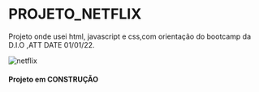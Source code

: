 <h1>PROJETO_NETFLIX</h1>

<p>Projeto onde usei html, javascript e css,com orientação do bootcamp da D.I.O ,ATT DATE 01/01/22.</p>


![netflix](https://user-images.githubusercontent.com/94874005/151727294-623c52f3-8e7b-4e23-9f95-5931050dfcf0.jpg) 

<h4>Projeto em CONSTRUÇÃO<h4>
